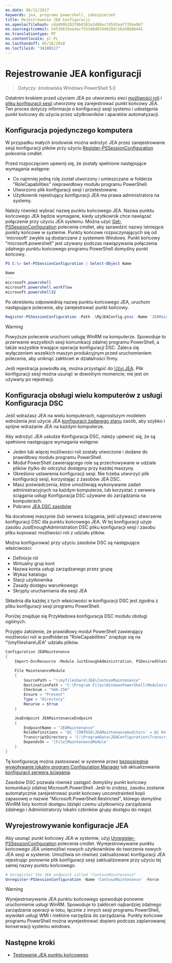 ```yaml
---
ms.date: 06/12/2017
keywords: jea, programu powershell, zabezpieczeń
title: Rejestrowanie JEA konfiguracji
ms.openlocfilehash: cda899b20378b0183a3d88ecfd593aaf7356e967
ms.sourcegitcommit: 54534635eedacf531d8d6344019dc16a50b8b441
ms.translationtype: MT
ms.contentlocale: pl-PL
ms.lasthandoff: 05/16/2018
ms.locfileid: "34188517"
---
```

# <a name="registering-jea-configurations"></a>Rejestrowanie JEA konfiguracji

> Dotyczy: środowiska Windows PowerShell 5.0

Ostatnim krokiem przed użyciem JEA po utworzeniu sieci [możliwości roli](role-capabilities.md) i [pliku konfiguracji sesji](session-configurations.md) utworzony się zarejestrować punkt końcowy JEA.
Ten proces dotyczy informacje o konfiguracji sesji systemu i udostępnia punkt końcowy do użycia przez użytkowników i aparatów automatyzacji.

## <a name="single-machine-configuration"></a>Konfiguracja pojedynczego komputera

W przypadku małych środowisk można wdrożyć JEA przez zarejestrowanie sesji konfiguracji plików przy użyciu [Register-PSSessionConfiguration](https://msdn.microsoft.com/powershell/reference/5.1/microsoft.powershell.core/register-pssessionconfiguration) polecenia cmdlet.

Przed rozpoczęciem upewnij się, że zostały spełnione następujące wymagania wstępne:
- Co najmniej jedną rolę został utworzony i umieszczane w folderze "RoleCapabilities" nieprawidłowy modułu programu PowerShell.
- Utworzono plik konfiguracji sesji i przetestowane.
- Użytkownik rejestrujący konfiguracji JEA ma prawa administratora na systemy.

Należy również wybrać nazwę punktu końcowego JEA.
Nazwa punktu końcowego JEA będzie wymagane, kiedy użytkownik chce nawiązać połączenie przy użyciu JEA systemu.
Można użyć [Get-PSSessionConfiguration](https://msdn.microsoft.com/powershell/reference/5.1/microsoft.powershell.core/get-pssessionconfiguration) polecenia cmdlet, aby sprawdzić nazwy istniejące punkty końcowe w systemie.
Punkty końcowe rozpoczynających się od 'microsoft' zwykle są dostarczane z systemem Windows.
Punkt końcowy "microsoft.powershell" jest używany podczas nawiązywania połączenia zdalnego punktu końcowego programu PowerShell domyślny punkt końcowy.

```powershell
PS C:\> Get-PSSessionConfiguration | Select-Object Name

Name
----
microsoft.powershell
microsoft.powershell.workflow
microsoft.powershell32
```

Po określeniu odpowiednią nazwę punktu końcowego JEA, uruchom następujące polecenie, aby zarejestrować punkt końcowy.

```powershell
Register-PSSessionConfiguration -Path .\MyJEAConfig.pssc -Name 'JEAMaintenance' -Force
```

> [!WARNING]
> Powyższe polecenie uruchomi usługę WinRM na komputerze.
> Spowoduje to przerwanie wszystkich sesji komunikacji zdalnej programu PowerShell, a także wszystkie trwające operacje konfiguracji DSC.
> Zaleca się wyłączeniem wszelkich maszyn produkcyjnym przed uruchomieniem polecenia, aby uniknąć zakłóceń w działalności firmy.

Jeśli rejestracja powiodła się, można przystąpić do [Użyj JEA](using-jea.md).
Plik konfiguracji sesji można usunąć w dowolnym momencie; nie jest on używany po rejestracji.

## <a name="multi-machine-configuration-with-dsc"></a>Konfiguracja obsługi wielu komputerów z usługi Konfiguracja DSC

Jeśli wdrażasz JEA na wielu komputerach, najprostszym modelem wdrożenia jest użycie JEA [konfiguracji żądanego stanu](https://msdn.microsoft.com/en-us/powershell/dsc/overview) zasób, aby szybko i spójne wdrażanie JEA na każdym komputerze.

Aby wdrożyć JEA usłudze Konfiguracja DSC, należy upewnić się, że są spełnione następujące wymagania wstępne:
- Jeden lub więcej możliwości roli zostały utworzone i dodane do prawidłowy modułu programu PowerShell.
- Moduł PowerShell zawierającego role są przechowywane w udziale plików (tylko do odczytu) dostępny przy każdej maszyny.
- Określono ustawienia konfiguracji sesji. Nie trzeba utworzyć plik konfiguracji sesji, korzystając z zasobów JEA DSC.
- Masz poświadczenia, które umożliwiają wykonywanie zadań administracyjnych na każdym komputerze, lub korzystać z serwera ściągania usługi Konfiguracja DSC używane do zarządzania na komputerach.
- Pobrano [JEA DSC zasobów](https://github.com/PowerShell/JEA/tree/master/DSC%20Resource)

Na docelowej maszynie (lub serwera ściągania, jeśli używasz) utworzenie konfiguracji DSC dla punktu końcowego JEA.
W tej konfiguracji użyje zasobu JustEnoughAdministration DSC pliku konfiguracji sesji i zasobu pliku kopiować możliwości roli z udziału plików.

Można konfigurować przy użyciu zasobów DSC są następujące właściwości:
- Definicje ról
- Wirtualny grup kont
- Nazwa konta usługi zarządzanego przez grupę
- Wykaz katalogu
- Stacji użytkownika
- Zasady dostępu warunkowego
- Skrypty uruchamiania dla sesji JEA

Składnia dla każdej z tych właściwości w konfiguracji DSC jest zgodna z pliku konfiguracji sesji programu PowerShell.

Poniżej znajduje się Przykładowa konfiguracja DSC modułu obsługi ogólnych.

Przyjęto założenie, że prawidłowy moduł PowerShell zawierający możliwości roli w podfolderze "RoleCapabilities" znajduje się na "\\\\myfileshare\\JEA" udziału plików.


```powershell
Configuration JEAMaintenance
{
    Import-DscResource -Module JustEnoughAdministration, PSDesiredStateConfiguration

    File MaintenanceModule
    {
        SourcePath = "\\myfileshare\JEA\ContosoMaintenance"
        DestinationPath = "C:\Program Files\WindowsPowerShell\Modules\ContosoMaintenance"
        Checksum = "SHA-256"
        Ensure = "Present"
        Type = "Directory"
        Recurse = $true
    }

    JeaEndpoint JEAMaintenanceEndpoint
    {
        EndpointName = "JEAMaintenance"
        RoleDefinitions = "@{ 'CONTOSO\JEAMaintenanceAuditors' = @{ RoleCapabilities = 'GeneralServerMaintenance-Audit' }; 'CONTOSO\JEAMaintenanceAdmins' = @{ RoleCapabilities = 'GeneralServerMaintenance-Audit', 'GeneralServerMaintenance-Admin' } }"
        TranscriptDirectory = 'C:\ProgramData\JEAConfiguration\Transcripts'
        DependsOn = '[File]MaintenanceModule'
    }
}
```

Tę konfigurację można zastosować w systemie przez [bezpośrednie wywoływanie lokalny program Configuration Manager](https://msdn.microsoft.com/en-us/powershell/dsc/metaconfig) lub aktualizowania [konfiguracji serwera ściągania](https://msdn.microsoft.com/en-us/powershell/dsc/pullserver).

Zasobów DSC pozwala również zastąpić domyślny punkt końcowy komunikacji zdalnej Microsoft.PowerShell.
Jeśli to zrobisz, zasobu zostanie automatycznie zarejestrować punkt końcowy unconstrainted kopii zapasowej o nazwie "Microsoft.PowerShell.Restricted", którego domyślne WinRM listy kontroli dostępu (dzięki czemu użytkownicy zarządzania zdalnego i Administratorzy lokalni członków grupy dostępu do niego).

## <a name="unregistering-jea-configurations"></a>Wyrejestrowywanie konfiguracje JEA

Aby usunąć punkt końcowy JEA w systemie, użyj [Unregister-PSSessionConfiguration](https://msdn.microsoft.com/powershell/reference/5.1/microsoft.powershell.core/Unregister-PSSessionConfiguration) polecenia cmdlet.
Wyrejestrowywanie punktu końcowego JEA uniemożliwi nowych użytkowników do tworzenia nowych JEA sesji w systemie.
Umożliwia on również zaktualizować konfiguracji JEA rejestrując ponownie plik konfiguracji sesji zaktualizowane przy użyciu tej samej nazwy punktu końcowego.

```powershell
# Unregister the JEA endpoint called "ContosoMaintenance"
Unregister-PSSessionConfiguration -Name 'ContosoMaintenance' -Force
```

> [!WARNING]
> Wyrejestrowywanie JEA punktu końcowego spowoduje ponowne uruchomienie usługi WinRM.
> Spowoduje to zakłóceń najbardziej zdalnego zarządzania operacji w toku, łącznie z innych sesji programu PowerShell, wywołań usługi WMI i niektóre narzędzia do zarządzania.
> Punkty końcowe programu PowerShell można wyrejestrować dopiero podczas zaplanowanej konserwacji systemu windows.

## <a name="next-steps"></a>Następne kroki

- [Testowanie JEA punktu końcowego](using-jea.md)